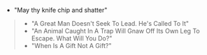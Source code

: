 - "May thy knife chip and shatter"
> - "A Great Man Doesn't Seek To Lead. He's Called To It"
> - "An Animal Caught In A Trap Will Gnaw Off Its Own Leg To Escape. What Will You Do?"
> - "When Is A Gift Not A Gift?"
